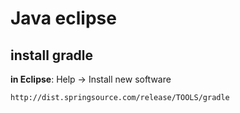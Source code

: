# Java eclipse
## install gradle
**in Eclipse**: Help -> Install new software
```
http://dist.springsource.com/release/TOOLS/gradle
```
